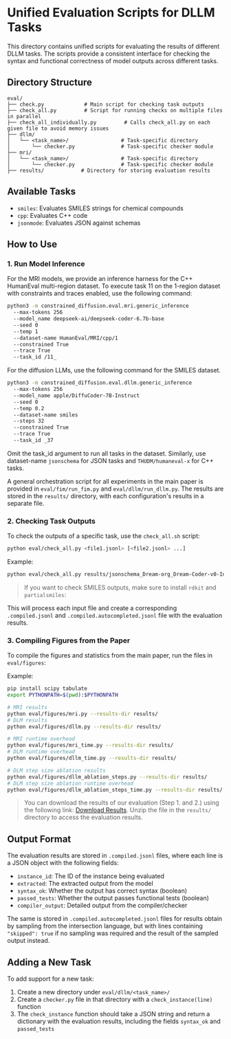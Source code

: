 # Unified Evaluation Scripts for DLLM Tasks

This directory contains unified scripts for evaluating the results of different DLLM tasks. The scripts provide a consistent interface for checking the syntax and functional correctness of model outputs across different tasks.

## Directory Structure

```
eval/
├── check.py             # Main script for checking task outputs
├── check_all.py         # Script for running checks on multiple files in parallel
├── check_all_individually.py         # Calls check_all.py on each given file to avoid memory issues
├── dllm/
│   └── <task_name>/                 # Task-specific directory
│       └── checker.py               # Task-specific checker module
├── mri/
│   └── <task_name>/                 # Task-specific directory
│       └── checker.py               # Task-specific checker module
├── results/            # Directory for storing evaluation results
```

## Available Tasks

- `smiles`: Evaluates SMILES strings for chemical compounds
- `cpp`: Evaluates C++ code
- `jsonmode`: Evaluates JSON against schemas

## How to Use


### 1. Run Model Inference

For the MRI models, we provide an inference harness for the C++ HumanEval multi-region dataset.
To execute task 11 on the 1-region dataset with constraints and traces enabled, use the following command:
```bash
python3 -m constrained_diffusion.eval.mri.generic_inference
  --max-tokens 256
  --model_name deepseek-ai/deepseek-coder-6.7b-base
  --seed 0
  --temp 1
  --dataset-name HumanEval/MRI/cpp/1
  --constrained True
  --trace True
  --task_id /11_
```

For the diffusion LLMs, use the following command for the SMILES dataset.
```bash
python3 -m constrained_diffusion.eval.dllm.generic_inference
  --max-tokens 256
  --model_name apple/DiffuCoder-7B-Instruct
  --seed 0
  --temp 0.2
  --dataset-name smiles
  --steps 32
  --constrained True
  --trace True
  --task_id _37
```

Omit the task_id argument to run all tasks in the dataset.
Similarly, use dataset-name `jsonschema` for JSON tasks and `THUDM/humaneval-x` for C++ tasks.

A general orchestration script for all experiments in the main paper is provided in `eval/fim/run_fim.py` and `eval/dllm/run_dllm.py`.
The results are stored in the `results/` directory, with each configuration's results in a separate file.

### 2. Checking Task Outputs

To check the outputs of a specific task, use the `check_all.sh` script:

```bash
python eval/check_all.py <file1.jsonl> [<file2.jsonl> ...]
```

Example:
```bash
python eval/check_all.py results/jsonschema_Dream-org_Dream-Coder-v0-Instruct-7B_s=3_t=0.2_gs=0_sz=32_synth_nc.autocompleted.compiled.jsonl
```

> If you want to check SMILES outputs, make sure to install `rdkit` and `partialsmiles`:

This will process each input file and create a corresponding `.compiled.jsonl` and `.compiled.autocompleted.jsonl` file with the evaluation results.

### 3. Compiling Figures from the Paper

To compile the figures and statistics from the main paper, run the files in `eval/figures`:

Example:
```bash
pip install scipy tabulate
export PYTHONPATH=$(pwd):$PYTHONPATH

# MRI results
python eval/figures/mri.py --results-dir results/ 
# DLM results
python eval/figures/dllm.py --results-dir results/ 

# MRI runtime overhead
python eval/figures/mri_time.py --results-dir results/
# DLM runtime overhead
python eval/figures/dllm_time.py --results-dir results/

# DLM step size ablation results
python eval/figures/dllm_ablation_steps.py --results-dir results/
# DLM step size ablation runtime overhead
python eval/figures/dllm_ablation_steps_time.py --results-dir results/
```

> You can download the results of our evaluation (Step 1. and 2.) using the following link: [Download Results](https://files.sri.inf.ethz.ch/constrained-diffusion/results.zip).
> Unzip the file in the `results/` directory to access the evaluation results.

## Output Format

The evaluation results are stored in `.compiled.jsonl` files, where each line is a JSON object with the following fields:

- `instance_id`: The ID of the instance being evaluated
- `extracted`: The extracted output from the model
- `syntax_ok`: Whether the output has correct syntax (boolean)
- `passed_tests`: Whether the output passes functional tests (boolean)
- `compiler_output`: Detailed output from the compiler/checker

The same is stored in `.compiled.autocompleted.jsonl` files for results obtain by sampling from the intersection language, but with lines containing `"skipped": true` if no sampling was required and the result of the sampled output instead.

## Adding a New Task

To add support for a new task:

1. Create a new directory under `eval/dllm/<task_name>/`
2. Create a `checker.py` file in that directory with a `check_instance(line)` function
3. The `check_instance` function should take a JSON string and return a dictionary with the evaluation results, including the fields `syntax_ok` and `passed_tests`
